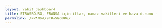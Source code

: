 ```yaml
---
layout: vakit_dashboard
title: STRASBOURG, FRANSA için iftar, namaz vakitleri ve hava durumu - ilçe/eyalet seç
permalink: /FRANSA/STRASBOURG/
---
```


<script type="text/javascript">
  var GLOBAL_COUNTRY = 'FRANSA';
  var GLOBAL_CITY = 'STRASBOURG';
  var GLOBAL_STATE = '';
  var lat = 72;
  var lon = 21;
</script>
